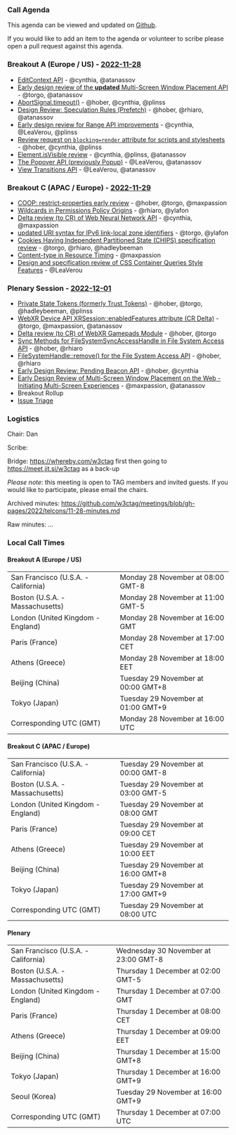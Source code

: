 ### Call Agenda

This agenda can be viewed and updated on [Github](https://github.com/w3ctag/meetings/blob/gh-pages/2022/telcons/11-28-agenda.md).

If you would like to add an item to the agenda or volunteer to scribe please open a pull request against this agenda.

### Breakout A (Europe / US) - [2022-11-28](https://www.timeanddate.com/worldclock/converter.html?iso=20221128T160000&p1=224&p2=43&p3=136&p4=195&p5=26&p6=33&p7=248&p8=235)

* [EditContext API](https://github.com/w3ctag/design-reviews/issues/416) - @cynthia, @atanassov
* [Early design review of the **updated** Multi-Screen Window Placement API](https://github.com/w3ctag/design-reviews/issues/602) - @torgo, @atanassov
* [AbortSignal.timeout()](https://github.com/w3ctag/design-reviews/issues/711) - @hober, @cynthia, @plinss
* [Design Review: Speculation Rules (Prefetch)](https://github.com/w3ctag/design-reviews/issues/721) - @hober, @rhiaro, @atanassov
* [Early design review for Range API improvements](https://github.com/w3ctag/design-reviews/issues/725) - @cynthia, @LeaVerou, @plinss
* [Review request on `blocking=render` attribute for scripts and stylesheets](https://github.com/w3ctag/design-reviews/issues/727) - @hober, @cynthia, @plinss
* [Element.isVisible review](https://github.com/w3ctag/design-reviews/issues/734) - @cynthia, @plinss, @atanassov
* [The Popover API (previously Popup)](https://github.com/w3ctag/design-reviews/issues/743) - @LeaVerou, @atanassov
* [View Transitions API](https://github.com/w3ctag/design-reviews/issues/748) - @LeaVerou, @atanassov

### Breakout C (APAC / Europe) - [2022-11-29](https://www.timeanddate.com/worldclock/converter.html?iso=20221129T080000&p1=224&p2=43&p3=136&p4=195&p5=26&p6=33&p7=248&p8=235)

* [COOP: restrict-properties early review](https://github.com/w3ctag/design-reviews/issues/760) - @hober, @torgo, @maxpassion
* [Wildcards in Permissions Policy Origins](https://github.com/w3ctag/design-reviews/issues/765) - @rhiaro, @ylafon
* [Delta review (to CR) of Web Neural Network API](https://github.com/w3ctag/design-reviews/issues/771) - @cynthia, @maxpassion
* [updated URI syntax for IPv6 link-local zone identifiers](https://github.com/w3ctag/design-reviews/issues/774) - @torgo, @ylafon
* [Cookies Having Independent Partitioned State (CHIPS) specification review](https://github.com/w3ctag/design-reviews/issues/779) - @torgo, @rhiaro, @hadleybeeman
* [Content-type in Resource Timing](https://github.com/w3ctag/design-reviews/issues/785) - @maxpassion
* [Design and specification review of CSS Container Queries Style Features](https://github.com/w3ctag/design-reviews/issues/787) - @LeaVerou


### Plenary Session - [2022-12-01](https://www.timeanddate.com/worldclock/converter.html?iso=20221201T070000&p1=224&p2=43&p3=136&p4=195&p5=26&p6=33&p7=248&p8=235)

* [Private State Tokens (formerly Trust Tokens)](https://github.com/w3ctag/design-reviews/issues/780) - @hober, @torgo, @hadleybeeman, @plinss
* [WebXR Device API XRSession::enabledFeatures attribute (CR Delta)](https://github.com/w3ctag/design-reviews/issues/782) - @torgo, @maxpassion, @atanassov
* [Delta review (to CR) of WebXR Gamepads Module](https://github.com/w3ctag/design-reviews/issues/770) - @hober, @torgo
* [Sync Methods for FileSystemSyncAccessHandle in File System Access API](https://github.com/w3ctag/design-reviews/issues/772) - @hober, @rhiaro
* [FileSystemHandle::remove() for the File System Access API](https://github.com/w3ctag/design-reviews/issues/773) - @hober, @rhiaro
* [Early Design Review: Pending Beacon API](https://github.com/w3ctag/design-reviews/issues/776) - @hober, @cynthia
* [Early Design Review of Multi-Screen Window Placement on the Web - Initiating Multi-Screen Experiences](https://github.com/w3ctag/design-reviews/issues/767) - @maxpassion, @atanassov
* Breakout Rollup
* [Issue Triage](https://github.com/w3ctag/design-reviews/issues?q=is%3Aissue+is%3Aopen+label%3A%22Progress%3A+untriaged%22)

### Logistics

Chair: Dan

Scribe:

Bridge: https://whereby.com/w3ctag first then going to https://meet.jit.si/w3ctag as a back-up

*Please note*: this meeting is open to TAG members and invited guests. If you would like to participate, please email the chairs.

Archived minutes: https://github.com/w3ctag/meetings/blob/gh-pages/2022/telcons/11-28-minutes.md

Raw minutes: ...


### Local Call Times

#### Breakout A (Europe / US)

<table>
<tr><td> San Francisco (U.S.A. - California) <td> Monday 28 November at 08:00 GMT-8</td></tr>
<tr><td> Boston (U.S.A. - Massachusetts) <td> Monday 28 November at 11:00 GMT-5</td></tr>
<tr><td> London (United Kingdom - England) <td> Monday 28 November at 16:00 GMT</td></tr>
<tr><td> Paris (France) <td> Monday 28 November at 17:00 CET</td></tr>
<tr><td> Athens (Greece) <td> Monday 28 November at 18:00 EET</td></tr>
<tr><td> Beijing (China) <td> Tuesday 29 November at 00:00 GMT+8</td></tr>
<tr><td> Tokyo (Japan) <td> Tuesday 29 November at 01:00 GMT+9</td></tr>
<tr><td> Corresponding UTC (GMT) <td> Monday 28 November at 16:00 UTC</td></tr>
</table>

#### Breakout C (APAC / Europe)

<table>
<tr><td> San Francisco (U.S.A. - California) <td> Tuesday 29 November at 00:00 GMT-8</td></tr>
<tr><td> Boston (U.S.A. - Massachusetts) <td> Tuesday 29 November at 03:00 GMT-5</td></tr>
<tr><td> London (United Kingdom - England) <td> Tuesday 29 November at 08:00 GMT</td></tr>
<tr><td> Paris (France) <td> Tuesday 29 November at 09:00 CET</td></tr>
<tr><td> Athens (Greece) <td> Tuesday 29 November at 10:00 EET</td></tr>
<tr><td> Beijing (China) <td> Tuesday 29 November at 16:00 GMT+8</td></tr>
<tr><td> Tokyo (Japan) <td> Tuesday 29 November at 17:00 GMT+9</td></tr>
<tr><td> Corresponding UTC (GMT) <td> Tuesday 29 November at 08:00 UTC</td></tr>
</table>

#### Plenary

<table>
<tr><td> San Francisco (U.S.A. - California) <td> Wednesday 30 November at 23:00 GMT-8</td></tr>
<tr><td> Boston (U.S.A. - Massachusetts) <td> Thursday 1 December at 02:00 GMT-5</td></tr>
<tr><td> London (United Kingdom - England) <td> Thursday 1 December at 07:00 GMT</td></tr>
<tr><td> Paris (France) <td> Thursday 1 December at 08:00 CET</td></tr>
<tr><td> Athens (Greece) <td> Thursday 1 December at 09:00 EET</td></tr>
<tr><td> Beijing (China) <td> Thursday 1 December at 15:00 GMT+8</td></tr>
<tr><td> Tokyo (Japan) <td> Thursday 1 December at 16:00 GMT+9</td></tr>
<tr><td> Seoul (Korea) <td> Tuesday 29 November at 16:00 GMT+9</td></tr>
<tr><td> Corresponding UTC (GMT) <td> Thursday 1 December at 07:00 UTC</td></tr>
</table>
